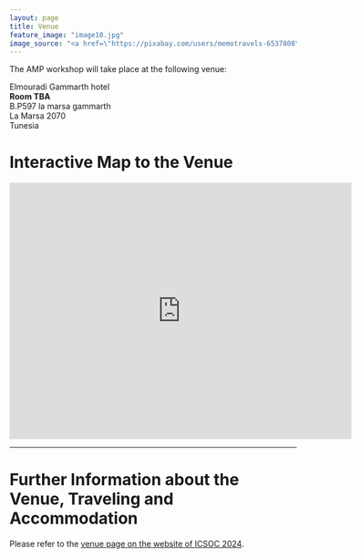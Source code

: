 ```yaml
---
layout: page
title: Venue
feature_image: "image10.jpg"
image_source: "<a href=\"https://pixabay.com/users/memotravels-6537808\" target=\"_blank\">MemoTravels</a>"
---
```


The AMP workshop will take place at the following venue:

Elmouradi Gammarth hotel<br/>
<b>Room TBA</b><br/>
B.P597 la marsa gammarth<br/>
La Marsa 2070<br/>
Tunesia

# Interactive Map to the Venue
<div class="row">
<div class="text-center">
  <iframe
  width="600"
  height="450"
  style="border:0"
  loading="lazy"
  allowfullscreen
  referrerpolicy="no-referrer-when-downgrade"
  src="https://www.google.dk/maps/place/IT+University+of+Copenhagen/@55.659635,12.5887693,17z/data=!3m1!4b1!4m5!3m4!1s0x0:0xa280a05485937e38!8m2!3d55.659635!4d12.590958?hl=en">
</iframe>
</div>
</div>

<hr/>

# Further Information about the Venue, Traveling and Accommodation
Please refer to the <a href="https://icsoc2024.redcad.tn/index.html#">venue page on the website of ICSOC 2024</a>.